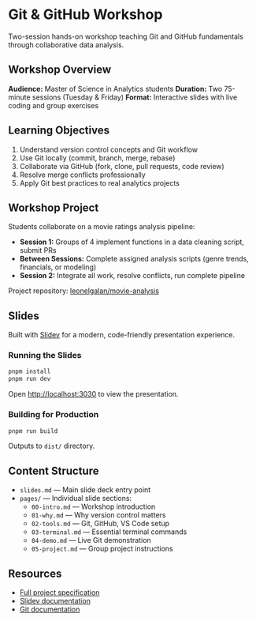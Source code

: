 # Git & GitHub Workshop

Two-session hands-on workshop teaching Git and GitHub fundamentals through
collaborative data analysis.

## Workshop Overview

**Audience:** Master of Science in Analytics students
**Duration:** Two 75-minute sessions (Tuesday & Friday)
**Format:** Interactive slides with live coding and group exercises

## Learning Objectives

1. Understand version control concepts and Git workflow
2. Use Git locally (commit, branch, merge, rebase)
3. Collaborate via GitHub (fork, clone, pull requests, code review)
4. Resolve merge conflicts professionally
5. Apply Git best practices to real analytics projects

## Workshop Project

Students collaborate on a movie ratings analysis pipeline:

- **Session 1:** Groups of 4 implement functions in a data cleaning script,
  submit PRs
- **Between Sessions:** Complete assigned analysis scripts (genre trends,
  financials, or modeling)
- **Session 2:** Integrate all work, resolve conflicts, run complete pipeline

Project repository: [leonelgalan/movie-analysis](https://github.com/leonelgalan/movie-analysis)

## Slides

Built with [Slidev](https://sli.dev/) for a modern, code-friendly presentation experience.

### Running the Slides

```bash
pnpm install
pnpm run dev
```

Open <http://localhost:3030> to view the presentation.

### Building for Production

```bash
pnpm run build
```

Outputs to `dist/` directory.

## Content Structure

- `slides.md` — Main slide deck entry point
- `pages/` — Individual slide sections:
  - `00-intro.md` — Workshop introduction
  - `01-why.md` — Why version control matters
  - `02-tools.md` — Git, GitHub, VS Code setup
  - `03-terminal.md` — Essential terminal commands
  - `04-demo.md` — Live Git demonstration
  - `05-project.md` — Group project instructions

## Resources

- [Full project specification](https://github.com/leonelgalan/movie-analysis/blob/main/docs/SPEC.md)
- [Slidev documentation](https://sli.dev/)
- [Git documentation](https://git-scm.com/doc)
